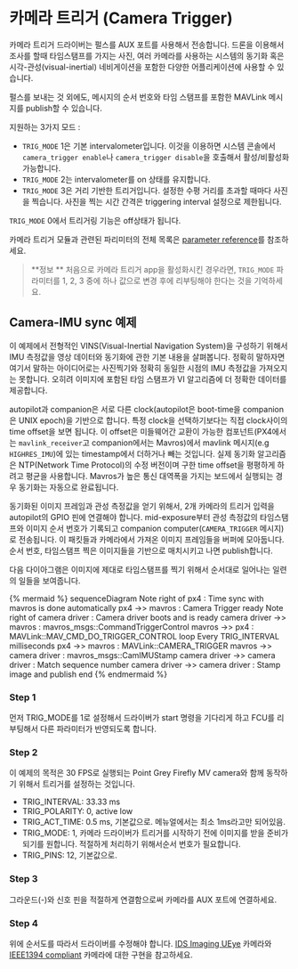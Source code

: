 # 카메라 트리거 (Camera Trigger)
카메라 트리거 드라이버는 펄스를 AUX 포트를 사용해서 전송합니다.  드론을 이용해서 조사를 할때 타임스탬프를 가지는 사진, 여러 카메라를 사용하는 시스템의 동기화 혹은 시각-관성(visual-inertial) 네비게이션을 포함한 다양한 어플리케이션에 사용할 수 있습니다.

펄스를 보내는 것 외에도, 메시지의 순서 번호와 타임 스탬프를 포함한 MAVLink 메시지를 publish할 수 있습니다.

지원하는 3가지 모드 :
* `TRIG_MODE` 1은 기본 intervalometer입니다. 이것을 이용하면 시스템 콘솔에서 `camera_trigger enable`나 `camera_trigger disable`을 호출해서 활성/비활성화 가능합니다.
* `TRIG_MODE` 2는 intervalometer를 on 상태를 유지합니다.
* `TRIG_MODE` 3은 거리 기반한 트리거입니다. 설정한 수평 거리를 초과할 때마다 사진을 찍습니다. 사진을 찍는 시간 간격은 triggering interval 설정으로 제한됩니다.

`TRIG_MODE` 0에서 트리거링 기능은 off상태가 됩니다.

카메라 트리거 모듈과 관련된 파리미터의 전체 목록은 [parameter reference](https://pixhawk.org/firmware/parameters#camera_trigger)를 참조하세요.

> **정보 ** 처음으로 카메라 트리거 app을 활성화시킨 경우라면, `TRIG_MODE` 파라미터를 1, 2, 3 중에 하나 값으로 변경 후에 리부팅해야 한다는 것을 기억하세요.

## Camera-IMU sync 예제
이 예제에서 전형적인 VINS(Visual-Inertial Navigation System)을 구성하기 위해서 IMU 측정값을 영상 데이터와 동기화에 관한 기본 내용을 살펴봅니다. 정확히 말하자면 여기서 말하는 아이디어로는 사진찍기와 정확히 동일한 시점의 IMU 측정값을 가져오지는 못합니다. 오히려 이미지에 포함된 타임 스탬프가 VI 알고리즘에 더 정확한 데이터를 제공합니다.

autopilot과 companion은 서로 다른 clock(autopilot은 boot-time을 companion은 UNIX epoch)을 기반으로 합니다. 특정 clock을 선택하기보다는 직접 clock사이의 time offset을 보면 됩니다. 이 offset은 미들웨어간 교환이 가능한 컴포넌트(PX4에서는 `mavlink_receiver`고 companion에서는 Mavros)에서 mavlink 메시지(e.g `HIGHRES_IMU`)에 있는 timestamp에서 더하거나 빼는 것입니다. 실제 동기화 알고리즘은 NTP(Network Time Protocol)의 수정 버전이며 구한 time offset을 평평하게 하려고 평균을 사용합니다. Mavros가 높은 통신 대역폭을 가지는 보드에서 실행되는 경우 동기화는 자동으로 완료됩니다.

동기화된 이미지 프레임과 관성 측정값을 얻기 위해서, 2개 카메라의 트리거 입력을 autopilot의 GPIO 핀에 연결해야 합니다. mid-exposure부터 관성 측정값의 타임스탬프와 이미지 순서 번호가 기록되고 companion computer(`CAMERA_TRIGGER` 메시지)로 전송됩니다. 이 패킷들과 카메라에서 가져온 이미지 프레임들을 버퍼에 모아둡니다. 순서 번호, 타임스탬프 찍은 이미지들을 기반으로 매치시키고 나면 publish합니다.

다음 다이아그램은 이미지에 제대로 타임스탬프를 찍기 위해서 순서대로 일어나는 일련의 일들을 보여줍니다.

{% mermaid %}
sequenceDiagram
  Note right of px4 : Time sync with mavros is done automatically
  px4 ->> mavros : Camera Trigger ready
  Note right of camera driver : Camera driver boots and is ready
  camera driver ->> mavros : mavros_msgs::CommandTriggerControl
  mavros ->> px4 : MAVLink::MAV_CMD_DO_TRIGGER_CONTROL
  loop Every TRIG_INTERVAL milliseconds
  px4 ->> mavros : MAVLink::CAMERA_TRIGGER
  mavros ->> camera driver : mavros_msgs::CamIMUStamp
  camera driver ->> camera driver : Match sequence number
  camera driver ->> camera driver : Stamp image and publish
end
{% endmermaid %}

### Step 1
먼저 TRIG_MODE를 1로 설정해서 드라이버가 start 명령을 기다리게 하고 FCU를 리부팅해서 다른 파라미터가 반영되도록 합니다.

### Step 2
이 예제의 목적은 30 FPS로 실행되는 Point Grey Firefly MV camera와 함께 동작하기 위해서 트리거를 설정하는 것입니다.

* TRIG_INTERVAL: 33.33 ms
* TRIG_POLARITY: 0, active low
* TRIG_ACT_TIME: 0.5 ms, 기본값으로. 메뉴얼에서는 최소 1ms라고만 되어있음.
* TRIG_MODE: 1, 카메라 드라이버가 트리거를 시작하기 전에 이미지를 받을 준비가 되기를 원합니다. 적절하게 처리하기 위해서순서 번호가 필요합니다.
* TRIG_PINS: 12, 기본값으로.

### Step 3
그라운드(-)와 신호 핀을 적절하게 연결함으로써 카메라를 AUX 포트에 연결하세요.

### Step 4
위에 순서도를 따라서 드라이버를 수정해야 합니다. [IDS Imaging UEye](https://github.com/ProjectArtemis/ueye_cam) 카메라와 [IEEE1394 compliant](https://github.com/andre-nguyen/camera1394) 카메라에 대한 구현을 참고하세요.
